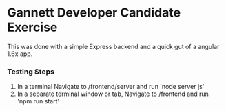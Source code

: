 # Gannett Developer Candidate Exercise

This was done with a simple Express backend and a quick gut of a angular 1.6x app.

### Testing Steps

1. In a terminal Navigate to /frontend/server and run 'node server js'
2. In a separate terminal window or tab, Navigate to /frontend and run 'npm run start'
